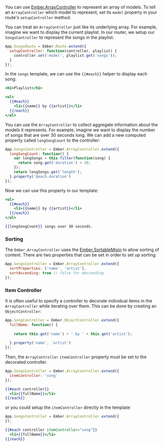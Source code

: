 You can use [Ember.ArrayController](/api/classes/Ember.ArrayController.html) to represent an array of models. To tell an
`ArrayController` which model to represent, set its `model` property
in your route's `setupController` method.

You can treat an `ArrayController` just like its underlying array. For
example, imagine we want to display the current playlist. In our router,
we setup our `SongsController` to represent the songs in the playlist:

```javascript
App.SongsRoute = Ember.Route.extend({
  setupController: function(controller, playlist) {
    controller.set('model', playlist.get('songs'));
  }
});
```

In the `songs` template, we can use the `{{#each}}` helper to display
each song:

```handlebars
<h1>Playlist</h1>

<ul>
  {{#each}}
    <li>{{name}} by {{artist}}</li>
  {{/each}}
</ul>
```

You can use the `ArrayController` to collect aggregate information about
the models it represents. For example, imagine we want to display the
number of songs that are over 30 seconds long. We can add a new computed
property called `longSongCount` to the controller:

```javascript
App.SongsController = Ember.ArrayController.extend({
  longSongCount: function() {
    var longSongs = this.filter(function(song) {
      return song.get('duration') > 30;
    });
    return longSongs.get('length');
  }.property('@each.duration')
});
```

Now we can use this property in our template:

```handlebars
<ul>
  {{#each}}
    <li>{{name}} by {{artist}}</li>
  {{/each}}
</ul>

{{longSongCount}} songs over 30 seconds.
```

### Sorting

The `Ember.ArrayController` uses the [Ember.SortableMixin](/api/classes/Ember.SortableMixin.html) to allow sorting
of content. There are two properties that can be set in order to set up sorting:

```javascript
App.SongsController = Ember.ArrayController.extend({
  sortProperties: ['name', 'artist'],
  sortAscending: true // false for descending
});
```

### Item Controller

It is often useful to specify a controller to decorate individual items in
the `ArrayController` while iterating over them. This can be done by
creating an `ObjectController`:
 
```javascript
App.SongController = Ember.ObjectController.extend({
  fullName: function() {
 
    return this.get('name') + ' by ' + this.get('artist');
 
  }.property('name', 'artist')
});
```
 
Then, the `ArrayController` `itemController` property must be set to
the decorated controller.
 
```javascript
App.SongsController = Ember.ArrayController.extend({
  itemController: 'song'
});
```
 
```handlebars
{{#each controller}}
  <li>{{fullName}}</li>
{{/each}}
```
 
or you could setup the `itemController` directly in the template:
 
```javascript
App.SongsController = Ember.ArrayController.extend({
});
```
 
```handlebars
{{#each controller itemController="song"}}
  <li>{{fullName}}</li>
{{/each}}
```
